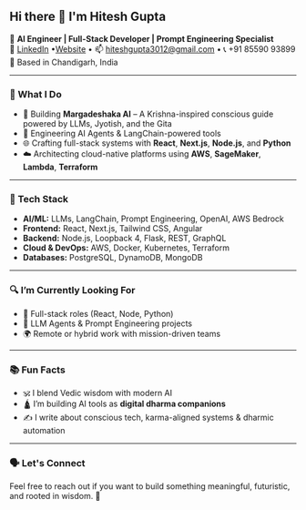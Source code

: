 ## Hi there 👋 I'm Hitesh Gupta

🚀 **AI Engineer | Full-Stack Developer | Prompt Engineering Specialist**  
🔗 [LinkedIn](https://www.linkedin.com/in/hiteshgupta3012) •[Website](https://hiteshgupta.space) • 📫 hiteshgupta3012@gmail.com • 📞 +91 85590 93899  
📍 Based in Chandigarh, India

---

### 🧠 What I Do

- 🧭 Building **Margadeshaka AI** – A Krishna-inspired conscious guide powered by LLMs, Jyotish, and the Gita
- 🤖 Engineering AI Agents & LangChain-powered tools
- 🌐 Crafting full-stack systems with **React**, **Next.js**, **Node.js**, and **Python**
- ☁️ Architecting cloud-native platforms using **AWS**, **SageMaker**, **Lambda**, **Terraform**

---

### 🧰 Tech Stack

- **AI/ML:** LLMs, LangChain, Prompt Engineering, OpenAI, AWS Bedrock
- **Frontend:** React, Next.js, Tailwind CSS, Angular
- **Backend:** Node.js, Loopback 4, Flask, REST, GraphQL
- **Cloud & DevOps:** AWS, Docker, Kubernetes, Terraform
- **Databases:** PostgreSQL, DynamoDB, MongoDB

---

### 🔍 I’m Currently Looking For

- 🧩 Full-stack roles (React, Node, Python)
- 🧠 LLM Agents & Prompt Engineering projects
- 🌍 Remote or hybrid work with mission-driven teams

---

### 📚 Fun Facts

- 🕉️ I blend Vedic wisdom with modern AI
- 🛕 I’m building AI tools as **digital dharma companions**
- ✍️ I write about conscious tech, karma-aligned systems & dharmic automation

---

### 🗣️ Let's Connect

Feel free to reach out if you want to build something meaningful, futuristic, and rooted in wisdom. 🙏
